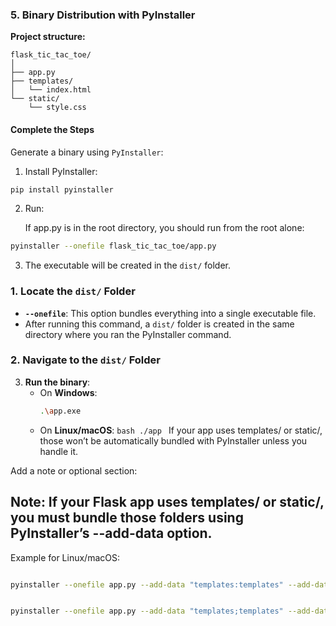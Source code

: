 ### **5. Binary Distribution with PyInstaller**

**Project structure:**

```
flask_tic_tac_toe/
│
├── app.py
├── templates/
│   └── index.html
└── static/
    └── style.css

```

#### **Complete the Steps**

Generate a binary using `PyInstaller`:

1. Install PyInstaller:

```bash
pip install pyinstaller
```

2. Run:

   If app.py is in the root directory, you should run from the root alone:

```bash
pyinstaller --onefile flask_tic_tac_toe/app.py
```

3. The executable will be created in the `dist/` folder.

### **1. Locate the `dist/` Folder**

- **`--onefile`**: This option bundles everything into a single executable file.
- After running this command, a `dist/` folder is created in the same directory where you ran the PyInstaller command.

### **2. Navigate to the `dist/` Folder**

3. **Run the binary**:
   - On **Windows**:
     ```bash
     .\app.exe
     ```
   - On **Linux/macOS**:
     `bash
./app
`
     If your app uses templates/ or static/, those won’t be automatically bundled with PyInstaller unless you handle it.

Add a note or optional section:

## Note: If your Flask app uses templates/ or static/, you must bundle those folders using PyInstaller’s --add-data option.

Example for Linux/macOS:

```bash

pyinstaller --onefile app.py --add-data "templates:templates" --add-data "static:static"
```

```bash

pyinstaller --onefile app.py --add-data "templates;templates" --add-data "static;static"
```
